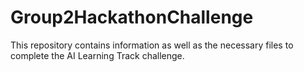 # Group2HackathonChallenge
This repository contains information as well as the necessary files to complete the AI Learning Track challenge. 
